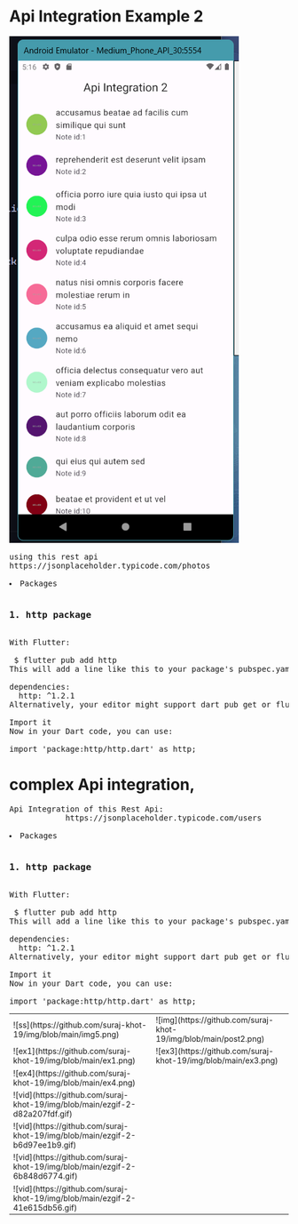 # Api Integration Example 2<br>
![img](https://github.com/suraj-khot-19/img/blob/main/img4.png)
<pre>
using this rest api 
<link>https://jsonplaceholder.typicode.com/photos</link>

<li>Packages</li>
<h3>1. http package</h3>
With Flutter:

 $ flutter pub add http
This will add a line like this to your package's pubspec.yaml (and run an implicit dart pub get):

dependencies:
  http: ^1.2.1
Alternatively, your editor might support dart pub get or flutter pub get. Check the docs for your editor to learn more.

Import it
Now in your Dart code, you can use:

import 'package:http/http.dart' as http;
</pre>
# complex Api integration,
<pre>
Api Integration of this Rest Api:
            <link>https://jsonplaceholder.typicode.com/users</link>

<li>Packages</li>
<h3>1. http package</h3>
With Flutter:

 $ flutter pub add http
This will add a line like this to your package's pubspec.yaml (and run an implicit dart pub get):

dependencies:
  http: ^1.2.1
Alternatively, your editor might support dart pub get or flutter pub get. Check the docs for your editor to learn more.

Import it
Now in your Dart code, you can use:

import 'package:http/http.dart' as http;
</pre>
<table align="center">
<tr>
<td>
![ss](https://github.com/suraj-khot-19/img/blob/main/img5.png)
</td>
<td>
![img](https://github.com/suraj-khot-19/img/blob/main/post2.png)
</td>
</tr>

<tr>
<td>
![ex1](https://github.com/suraj-khot-19/img/blob/main/ex1.png)
</td>
<td>
![ex3](https://github.com/suraj-khot-19/img/blob/main/ex3.png)
</td>
</tr>

<tr>
<td>
![ex4](https://github.com/suraj-khot-19/img/blob/main/ex4.png)
</td>
</tr>

<tr>
<td>
![vid](https://github.com/suraj-khot-19/img/blob/main/ezgif-2-d82a207fdf.gif)
</td>
</tr>
<tr>
<td>
![vid](https://github.com/suraj-khot-19/img/blob/main/ezgif-2-b6d97ee1b9.gif)
</td>
</tr>
<tr>
<td>
![vid](https://github.com/suraj-khot-19/img/blob/main/ezgif-2-6b848d6774.gif)
</td>
</tr>
<tr>
<td>
![vid](https://github.com/suraj-khot-19/img/blob/main/ezgif-2-41e615db56.gif)
</td>
</tr>
</table>